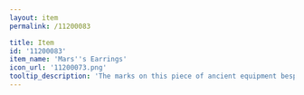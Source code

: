 ```yaml
---
layout: item
permalink: /11200083

title: Item
id: '11200083'
item_name: 'Mars''s Earrings'
icon_url: '11200073.png'
tooltip_description: 'The marks on this piece of ancient equipment bespeak a legacy of brutal war.'
---
```

